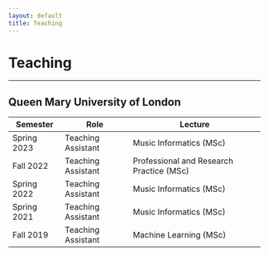 ```yaml
---
layout: default
title: Teaching
---
```


# Teaching

---

## Queen Mary University of London

| Semester | Role | Lecture |
| --- | --- | --- |
| Spring 2023 | Teaching Assistant | Music Informatics (MSc) |
| Fall 2022   | Teaching Assistant | Professional and Research Practice (MSc) |
| Spring 2022 | Teaching Assistant | Music Informatics (MSc) |
| Spring 2021 | Teaching Assistant | Music Informatics (MSc) |
| Fall 2019   | Teaching Assistant | Machine Learning (MSc) |

